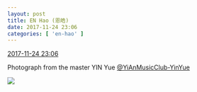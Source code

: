 ```yaml
---
layout: post
title: EN Hao (恩皓)
date: 2017-11-24 23:06
categories: [ 'en-hao' ]
---
```


<div class="weibo-info">
  <a href="https://weibo.com/6346318257/FwCyD41tQ">2017-11-24 23:06</a>
</div>

Photograph from the master YIN Yue [@YiAnMusicClub-YinYue](https://weibo.com/u/6347723033)

<!-- more -->

<a href="https://wx2.sinaimg.cn/mw690/006VuvhTgy1fltkpjcvwpj315o0rsdts.jpg">
  <img class="weibo-pic-preview-h" src="https://wx2.sinaimg.cn/orj360/006VuvhTgy1fltkpjcvwpj315o0rsdts.jpg" />
</a>
